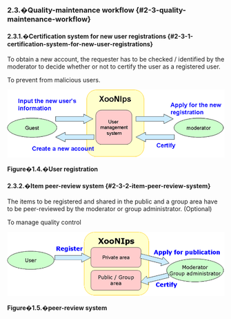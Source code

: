 ### 2.3.�Quality-maintenance workflow {#2-3-quality-maintenance-workflow}

#### 2.3.1.�Certification system for new user registrations {#2-3-1-certification-system-for-new-user-registrations}

To obtain a new account, the requester has to be checked / identified by the moderator to decide whether or not to certify the user as a registered user.

To prevent from malicious users.

![User registration](../../assets/overview04.png)

**Figure�1.4.�User registration**

#### 2.3.2.�Item peer-review system {#2-3-2-item-peer-review-system}

The items to be registered and shared in the public and a group area have to be peer-reviewed by the moderator or group administrator. (Optional)

To manage quality control

![peer-review system](../../assets/overview05.png)

**Figure�1.5.�peer-review system**